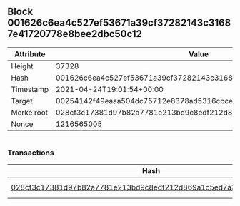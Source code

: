 ## Block 001626c6ea4c527ef53671a39cf37282143c31687e41720778e8bee2dbc50c12

Attribute | Value
--- | ---
Height | 37328
Hash | 001626c6ea4c527ef53671a39cf37282143c31687e41720778e8bee2dbc50c12
Timestamp | 2021-04-24T19:01:54+00:00
Target | 00254142f49eaaa504dc75712e8378ad5316cbcead634704b3734b6271167cc4
Merke root | 028cf3c17381d97b82a7781e213bd9c8edf212d869a1c5ed7a3b1055a4c5dafc
Nonce | 1216565005

```

```

### Transactions

Hash | Amount
--- | ---
[028cf3c17381d97b82a7781e213bd9c8edf212d869a1c5ed7a3b1055a4c5dafc](028cf3c17381d97b82a7781e213bd9c8edf212d869a1c5ed7a3b1055a4c5dafc.md) | 10.00000000 SKEPTI 
